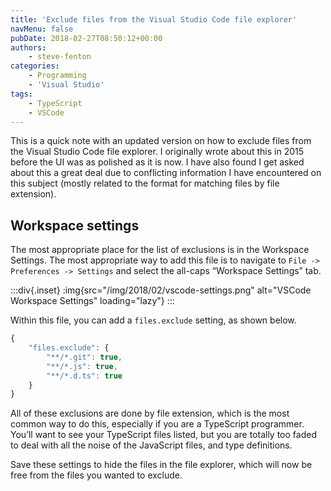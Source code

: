 ```yaml
---
title: 'Exclude files from the Visual Studio Code file explorer'
navMenu: false
pubDate: 2018-02-27T08:50:12+00:00
authors:
    - steve-fenton
categories:
    - Programming
    - 'Visual Studio'
tags:
    - TypeScript
    - VSCode
---
```


This is a quick note with an updated version on how to exclude files from the Visual Studio Code file explorer. I originally wrote about this in 2015 before the UI was as polished as it is now. I have also found I get asked about this a great deal due to conflicting information I have encountered on this subject (mostly related to the format for matching files by file extension).

## Workspace settings

The most appropriate place for the list of exclusions is in the Workspace Settings. The most appropriate way to add this file is to navigate to `File -> Preferences -> Settings` and select the all-caps “Workspace Settings” tab.

:::div{.inset}
:img{src="/img/2018/02/vscode-settings.png" alt="VSCode Workspace Settings" loading="lazy"}
:::

Within this file, you can add a `files.exclude` setting, as shown below.

```javascript
{
    "files.exclude": {
        "**/*.git": true,
        "**/*.js": true,
        "**/*.d.ts": true
    }
}
```

All of these exclusions are done by file extension, which is the most common way to do this, especially if you are a TypeScript programmer. You’ll want to see your TypeScript files listed, but you are totally too faded to deal with all the noise of the JavaScript files, and type definitions.

Save these settings to hide the files in the file explorer, which will now be free from the files you wanted to exclude.